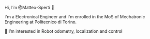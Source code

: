 Hi, I’m @Matteo-Sperti 👋 

I'm a Electronical Engineer and I'm enrolled in the MoS of Mechatronic Engineering at Politecnico di Torino. 

👀 I’m interested in Robot odometry, localization and control

